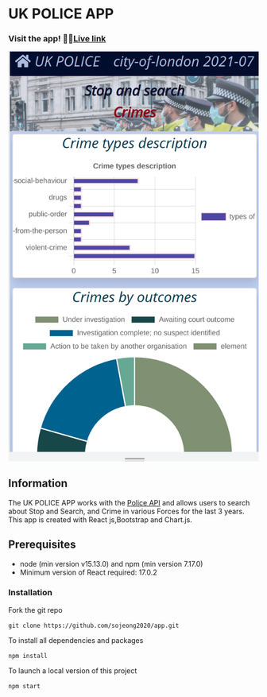 # UK POLICE APP

### Visit the app! :policeman:[Live link](https://ukpolice.netlify.app)


 <img src="/src/img/crime.png" width="600"> 

## Information

The UK POLICE APP works with the [Police API](https://data.police.uk/docs/) and allows users to search about Stop and Search, and Crime in various Forces for the last 3 years.
This app is created with React js,Bootstrap and Chart.js.

## Prerequisites
- node (min version v15.13.0) and npm (min version 7.17.0)
- Minimum version of React required: 17.0.2

### Installation

Fork the git repo

```
git clone https://github.com/sojeong2020/app.git
```

To install all dependencies and packages
```
npm install
```

To launch a local version of this project
```
npm start
```








